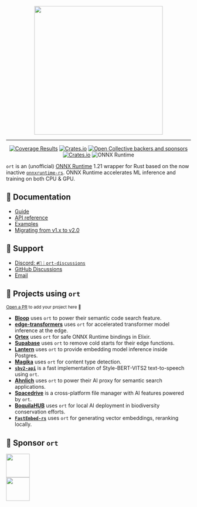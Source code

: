 <div align=center>
    <img src="https://parcel.pyke.io/v2/cdn/assetdelivery/ortrsv2/docs/trend-banner.png" width="350px">
    <hr />
    <a href="https://app.codecov.io/gh/pykeio/ort" target="_blank"><img alt="Coverage Results" src="https://img.shields.io/codecov/c/gh/pykeio/ort?style=for-the-badge"></a> <a href="https://crates.io/crates/ort" target="_blank"><img alt="Crates.io" src="https://img.shields.io/crates/d/ort?style=for-the-badge"></a> <a href="https://opencollective.com/pyke-osai" target="_blank"><img alt="Open Collective backers and sponsors" src="https://img.shields.io/opencollective/all/pyke-osai?style=for-the-badge&label=sponsors"></a>
    <br />
    <a href="https://crates.io/crates/ort" target="_blank"><img alt="Crates.io" src="https://img.shields.io/crates/v/ort?style=for-the-badge&label=ort&logo=rust"></a> <img alt="ONNX Runtime" src="https://img.shields.io/badge/onnxruntime-v1.21.0-blue?style=for-the-badge&logo=cplusplus">
</div>

`ort` is an (unofficial) [ONNX Runtime](https://onnxruntime.ai/) 1.21 wrapper for Rust based on the now inactive [`onnxruntime-rs`](https://github.com/nbigaouette/onnxruntime-rs). ONNX Runtime accelerates ML inference and training on both CPU & GPU.

## 📖 Documentation
- [Guide](https://ort.pyke.io/)
- [API reference](https://docs.rs/ort/2.0.0-rc.9/ort/)
- [Examples](https://github.com/pykeio/ort/tree/main/examples)
- [Migrating from v1.x to v2.0](https://ort.pyke.io/migrating/v2)

## 🤔 Support
- [Discord: `#💬｜ort-discussions`](https://discord.gg/uQtsNu2xMa)
- [GitHub Discussions](https://github.com/pykeio/ort/discussions)
- [Email](mailto:contact@pyke.io)

## 💖 Projects using `ort`
<sub>[Open a PR](https://github.com/pykeio/ort/pulls) to add your project here 🌟</sub>

- **[Bloop](https://bloop.ai/)** uses `ort` to power their semantic code search feature.
- **[edge-transformers](https://github.com/npc-engine/edge-transformers)** uses `ort` for accelerated transformer model inference at the edge.
- **[Ortex](https://github.com/relaypro-open/ortex)** uses `ort` for safe ONNX Runtime bindings in Elixir.
- **[Supabase](https://supabase.com/)** uses `ort` to remove cold starts for their edge functions.
- **[Lantern](https://github.com/lanterndata/lantern_extras)** uses `ort` to provide embedding model inference inside Postgres.
- **[Magika](https://github.com/google/magika)** uses `ort` for content type detection.
- **[`sbv2-api`](https://github.com/tuna2134/sbv2-api)** is a fast implementation of Style-BERT-VITS2 text-to-speech using `ort`.
- **[Ahnlich](https://github.com/deven96/ahnlich)** uses `ort` to power their AI proxy for semantic search applications.
- **[Spacedrive](https://github.com/spacedriveapp/spacedrive)** is a cross-platform file manager with AI features powered by `ort`.
- **[BoquilaHUB](https://github.com/boquila/boquilahub/)** uses `ort` for local AI deployment in biodiversity conservation efforts.
- **[`FastEmbed-rs`](https://github.com/Anush008/fastembed-rs)** uses `ort` for generating vector embeddings, reranking locally.

## 🌠 Sponsor `ort`
<a href="https://opencollective.com/pyke-osai">
<img src="https://opencollective.com/pyke-osai/sponsors.svg" height="64" />
<br />
<img src="https://opencollective.com/pyke-osai/backers.svg" height="64" />
</a>
